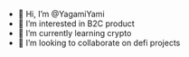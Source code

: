 - 👋 Hi, I’m @YagamiYami
- 👀 I’m interested in B2C product
- 🌱 I’m currently learning crypto
- 💞️ I’m looking to collaborate on defi projects

<!---
YagamiYami/YagamiYami is a ✨ special ✨ repository because its `README.md` (this file) appears on your GitHub profile.
You can click the Preview link to take a look at your changes.
--->
